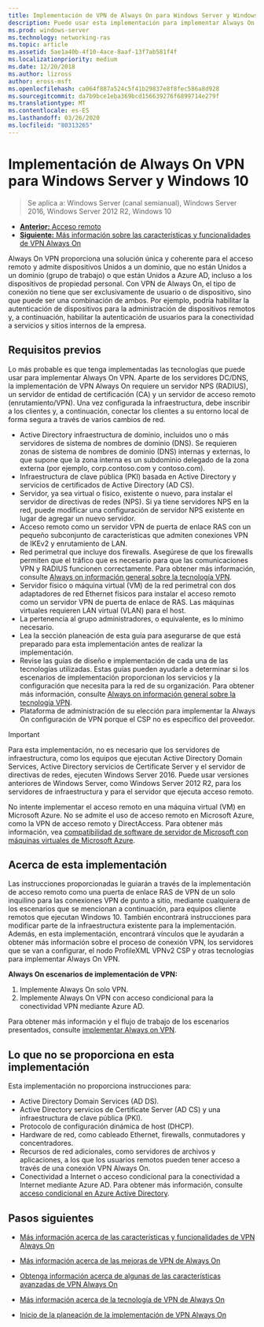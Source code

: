 ```yaml
---
title: Implementación de VPN de Always On para Windows Server y Windows 10
description: Puede usar esta implementación para implementar Always On conexiones de red privada virtual (VPN) para empleados remotos mediante el acceso remoto en Windows Server 2016 o posterior y Always On perfiles de VPN para equipos cliente de Windows 10.
ms.prod: windows-server
ms.technology: networking-ras
ms.topic: article
ms.assetid: 5ae1a40b-4f10-4ace-8aaf-13f7ab581f4f
ms.localizationpriority: medium
ms.date: 12/20/2018
ms.author: lizross
author: eross-msft
ms.openlocfilehash: ca064f887a524c5f41b29837e8f8fec586a8d928
ms.sourcegitcommit: da7b9bce1eba369bcd156639276f6899714e279f
ms.translationtype: MT
ms.contentlocale: es-ES
ms.lasthandoff: 03/26/2020
ms.locfileid: "80313265"
---
```

# <a name="always-on-vpn-deployment-for-windows-server-and-windows-10"></a>Implementación de Always On VPN para Windows Server y Windows 10

>Se aplica a: Windows Server (canal semianual), Windows Server 2016, Windows Server 2012 R2, Windows 10

- [**Anterior:** Acceso remoto](../../../Remote-Access.md)<br>
- [**Siguiente:** Más información sobre las características y funcionalidades de VPN Always On](../../vpn-map-da.md)

Always On VPN proporciona una solución única y coherente para el acceso remoto y admite dispositivos Unidos a un dominio, que no están Unidos a un dominio (grupo de trabajo) o que están Unidos a Azure AD, incluso a los dispositivos de propiedad personal. Con VPN de Always On, el tipo de conexión no tiene que ser exclusivamente de usuario o de dispositivo, sino que puede ser una combinación de ambos. Por ejemplo, podría habilitar la autenticación de dispositivos para la administración de dispositivos remotos y, a continuación, habilitar la autenticación de usuarios para la conectividad a servicios y sitios internos de la empresa.

## <a name="prerequisites"></a>Requisitos previos

Lo más probable es que tenga implementadas las tecnologías que puede usar para implementar Always On VPN. Aparte de los servidores DC/DNS, la implementación de VPN Always On requiere un servidor NPS (RADIUS), un servidor de entidad de certificación (CA) y un servidor de acceso remoto (enrutamiento/VPN). Una vez configurada la infraestructura, debe inscribir a los clientes y, a continuación, conectar los clientes a su entorno local de forma segura a través de varios cambios de red.

- Active Directory infraestructura de dominio, incluidos uno o más servidores de sistema de nombres de dominio (DNS). Se requieren zonas de sistema de nombres de dominio (DNS) internas y externas, lo que supone que la zona interna es un subdominio delegado de la zona externa (por ejemplo, corp.contoso.com y contoso.com).
- Infraestructura de clave pública (PKI) basada en Active Directory y servicios de certificados de Active Directory (AD CS).
- Servidor, ya sea virtual o físico, existente o nuevo, para instalar el servidor de directivas de redes (NPS). Si ya tiene servidores NPS en la red, puede modificar una configuración de servidor NPS existente en lugar de agregar un nuevo servidor.
- Acceso remoto como un servidor VPN de puerta de enlace RAS con un pequeño subconjunto de características que admiten conexiones VPN de IKEv2 y enrutamiento de LAN.
- Red perimetral que incluye dos firewalls.  Asegúrese de que los firewalls permiten que el tráfico que es necesario para que las comunicaciones VPN y RADIUS funcionen correctamente. Para obtener más información, consulte [Always on información general sobre la tecnología VPN](../always-on-vpn-technology-overview.md).
- Servidor físico o máquina virtual (VM) de la red perimetral con dos adaptadores de red Ethernet físicos para instalar el acceso remoto como un servidor VPN de puerta de enlace de RAS. Las máquinas virtuales requieren LAN virtual (VLAN) para el host. 
- La pertenencia al grupo administradores, o equivalente, es lo mínimo necesario.
- Lea la sección planeación de esta guía para asegurarse de que está preparado para esta implementación antes de realizar la implementación.
- Revise las guías de diseño e implementación de cada una de las tecnologías utilizadas. Estas guías pueden ayudarle a determinar si los escenarios de implementación proporcionan los servicios y la configuración que necesita para la red de su organización. Para obtener más información, consulte [Always on información general sobre la tecnología VPN](../always-on-vpn-technology-overview.md).
- Plataforma de administración de su elección para implementar la Always On configuración de VPN porque el CSP no es específico del proveedor.

>[!IMPORTANT]
>Para esta implementación, no es necesario que los servidores de infraestructura, como los equipos que ejecutan Active Directory Domain Services, Active Directory servicios de Certificate Server y el servidor de directivas de redes, ejecuten Windows Server 2016. Puede usar versiones anteriores de Windows Server, como Windows Server 2012 R2, para los servidores de infraestructura y para el servidor que ejecuta acceso remoto.
>
>No intente implementar el acceso remoto en una máquina virtual (VM) en Microsoft Azure. No se admite el uso de acceso remoto en Microsoft Azure, como la VPN de acceso remoto y DirectAccess. Para obtener más información, vea [compatibilidad de software de servidor de Microsoft con máquinas virtuales de Microsoft Azure](https://support.microsoft.com/help/2721672/microsoft-server-software-support-for-microsoft-azure-virtual-machines).

## <a name="about-this-deployment"></a>Acerca de esta implementación

Las instrucciones proporcionadas le guiarán a través de la implementación de acceso remoto como una puerta de enlace RAS de VPN de un solo inquilino para las conexiones VPN de punto a sitio, mediante cualquiera de los escenarios que se mencionan a continuación, para equipos cliente remotos que ejecutan Windows 10. También encontrará instrucciones para modificar parte de la infraestructura existente para la implementación. Además, en esta implementación, encontrará vínculos que le ayudarán a obtener más información sobre el proceso de conexión VPN, los servidores que se van a configurar, el nodo ProfileXML VPNv2 CSP y otras tecnologías para implementar Always On VPN.

**Always On escenarios de implementación de VPN:**

1. Implemente Always On solo VPN.
2. Implemente Always On VPN con acceso condicional para la conectividad VPN mediante Azure AD.

Para obtener más información y el flujo de trabajo de los escenarios presentados, consulte [implementar Always on VPN](always-on-vpn-deploy-deployment.md).

## <a name="what-isnt-provided-in-this-deployment"></a>Lo que no se proporciona en esta implementación

Esta implementación no proporciona instrucciones para:

- Active Directory Domain Services (AD DS).
- Active Directory servicios de Certificate Server (AD CS) y una infraestructura de clave pública (PKI).
- Protocolo de configuración dinámica de host (DHCP).
- Hardware de red, como cableado Ethernet, firewalls, conmutadores y concentradores.
- Recursos de red adicionales, como servidores de archivos y aplicaciones, a los que los usuarios remotos pueden tener acceso a través de una conexión VPN Always On.
- Conectividad a Internet o acceso condicional para la conectividad a Internet mediante Azure AD. Para obtener más información, consulte [acceso condicional en Azure Active Directory](https://docs.microsoft.com/azure/active-directory/active-directory-conditional-access-azure-portal).

## <a name="next-steps"></a>Pasos siguientes

- [Más información acerca de las características y funcionalidades de VPN Always On](../../vpn-map-da.md)

- [Más información acerca de las mejoras de VPN de Always On](../always-on-vpn-enhancements.md)

- [Obtenga información acerca de algunas de las características avanzadas de VPN Always On](always-on-vpn-adv-options.md)

- [Más información acerca de la tecnología de VPN de Always On](../always-on-vpn-technology-overview.md)

- [Inicio de la planeación de la implementación de VPN Always On](always-on-vpn-deploy-deployment.md)
